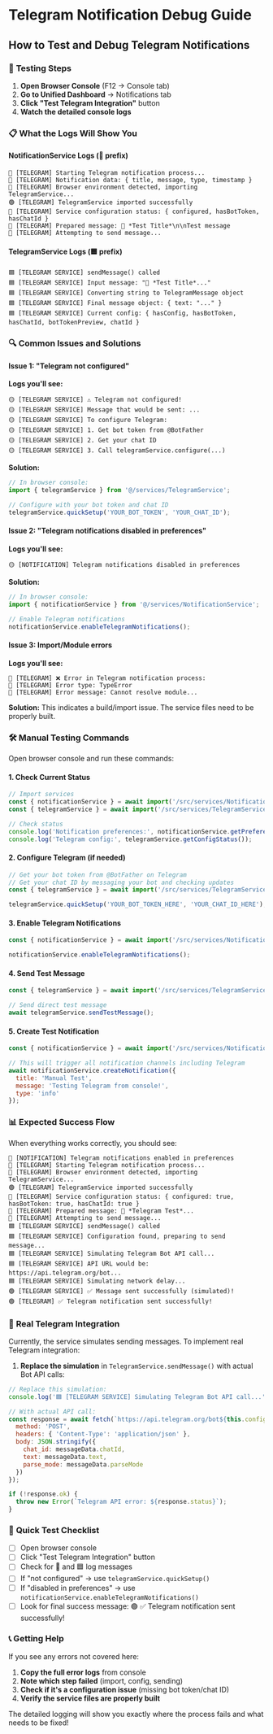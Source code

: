 # Telegram Notification Debug Guide

## How to Test and Debug Telegram Notifications

### 🧪 **Testing Steps**

1. **Open Browser Console** (F12 → Console tab)
2. **Go to Unified Dashboard** → Notifications tab
3. **Click "Test Telegram Integration"** button
4. **Watch the detailed console logs**

### 📋 **What the Logs Will Show You**

#### **NotificationService Logs** (🔵 prefix)
```
🔵 [TELEGRAM] Starting Telegram notification process...
🔵 [TELEGRAM] Notification data: { title, message, type, timestamp }
🔵 [TELEGRAM] Browser environment detected, importing TelegramService...
🟢 [TELEGRAM] TelegramService imported successfully
🔵 [TELEGRAM] Service configuration status: { configured, hasBotToken, hasChatId }
🔵 [TELEGRAM] Prepared message: 🔔 *Test Title*\n\nTest message
🔵 [TELEGRAM] Attempting to send message...
```

#### **TelegramService Logs** (🟦 prefix)
```
🟦 [TELEGRAM SERVICE] sendMessage() called
🟦 [TELEGRAM SERVICE] Input message: "🔔 *Test Title*..."
🟦 [TELEGRAM SERVICE] Converting string to TelegramMessage object
🟦 [TELEGRAM SERVICE] Final message object: { text: "..." }
🟦 [TELEGRAM SERVICE] Current config: { hasConfig, hasBotToken, hasChatId, botTokenPreview, chatId }
```

### 🔍 **Common Issues and Solutions**

#### **Issue 1: "Telegram not configured"**
**Logs you'll see:**
```
🟡 [TELEGRAM SERVICE] ⚠️ Telegram not configured!
🟡 [TELEGRAM SERVICE] Message that would be sent: ...
🟡 [TELEGRAM SERVICE] To configure Telegram:
🟡 [TELEGRAM SERVICE] 1. Get bot token from @BotFather
🟡 [TELEGRAM SERVICE] 2. Get your chat ID
🟡 [TELEGRAM SERVICE] 3. Call telegramService.configure(...)
```

**Solution:**
```javascript
// In browser console:
import { telegramService } from '@/services/TelegramService';

// Configure with your bot token and chat ID
telegramService.quickSetup('YOUR_BOT_TOKEN', 'YOUR_CHAT_ID');
```

#### **Issue 2: "Telegram notifications disabled in preferences"**
**Logs you'll see:**
```
🟡 [NOTIFICATION] Telegram notifications disabled in preferences
```

**Solution:**
```javascript
// In browser console:
import { notificationService } from '@/services/NotificationService';

// Enable Telegram notifications
notificationService.enableTelegramNotifications();
```

#### **Issue 3: Import/Module errors**
**Logs you'll see:**
```
🔴 [TELEGRAM] ❌ Error in Telegram notification process:
🔴 [TELEGRAM] Error type: TypeError
🔴 [TELEGRAM] Error message: Cannot resolve module...
```

**Solution:** This indicates a build/import issue. The service files need to be properly built.

### 🛠 **Manual Testing Commands**

Open browser console and run these commands:

#### **1. Check Current Status**
```javascript
// Import services
const { notificationService } = await import('/src/services/NotificationService.ts');
const { telegramService } = await import('/src/services/TelegramService.ts');

// Check status
console.log('Notification preferences:', notificationService.getPreferences());
console.log('Telegram config:', telegramService.getConfigStatus());
```

#### **2. Configure Telegram (if needed)**
```javascript
// Get your bot token from @BotFather on Telegram
// Get your chat ID by messaging your bot and checking updates
const { telegramService } = await import('/src/services/TelegramService.ts');

telegramService.quickSetup('YOUR_BOT_TOKEN_HERE', 'YOUR_CHAT_ID_HERE');
```

#### **3. Enable Telegram Notifications**
```javascript
const { notificationService } = await import('/src/services/NotificationService.ts');

notificationService.enableTelegramNotifications();
```

#### **4. Send Test Message**
```javascript
const { telegramService } = await import('/src/services/TelegramService.ts');

// Send direct test message
await telegramService.sendTestMessage();
```

#### **5. Create Test Notification**
```javascript
const { notificationService } = await import('/src/services/NotificationService.ts');

// This will trigger all notification channels including Telegram
await notificationService.createNotification({
  title: 'Manual Test',
  message: 'Testing Telegram from console!',
  type: 'info'
});
```

### 📊 **Expected Success Flow**

When everything works correctly, you should see:

```
🔵 [NOTIFICATION] Telegram notifications enabled in preferences
🔵 [TELEGRAM] Starting Telegram notification process...
🔵 [TELEGRAM] Browser environment detected, importing TelegramService...
🟢 [TELEGRAM] TelegramService imported successfully
🔵 [TELEGRAM] Service configuration status: { configured: true, hasBotToken: true, hasChatId: true }
🔵 [TELEGRAM] Prepared message: 🔔 *Telegram Test*...
🔵 [TELEGRAM] Attempting to send message...
🟦 [TELEGRAM SERVICE] sendMessage() called
🟦 [TELEGRAM SERVICE] Configuration found, preparing to send message...
🟦 [TELEGRAM SERVICE] Simulating Telegram Bot API call...
🟦 [TELEGRAM SERVICE] API URL would be: https://api.telegram.org/bot...
🟦 [TELEGRAM SERVICE] Simulating network delay...
🟢 [TELEGRAM SERVICE] ✅ Message sent successfully (simulated)!
🟢 [TELEGRAM] ✅ Telegram notification sent successfully!
```

### 🔧 **Real Telegram Integration**

Currently, the service simulates sending messages. To implement real Telegram integration:

1. **Replace the simulation** in `TelegramService.sendMessage()` with actual Bot API calls:

```javascript
// Replace this simulation:
console.log('🟦 [TELEGRAM SERVICE] Simulating Telegram Bot API call...');

// With actual API call:
const response = await fetch(`https://api.telegram.org/bot${this.config.botToken}/sendMessage`, {
  method: 'POST',
  headers: { 'Content-Type': 'application/json' },
  body: JSON.stringify({
    chat_id: messageData.chatId,
    text: messageData.text,
    parse_mode: messageData.parseMode
  })
});

if (!response.ok) {
  throw new Error(`Telegram API error: ${response.status}`);
}
```

### 🎯 **Quick Test Checklist**

- [ ] Open browser console
- [ ] Click "Test Telegram Integration" button
- [ ] Check for 🔵 and 🟦 log messages
- [ ] If "not configured" → use `telegramService.quickSetup()`
- [ ] If "disabled in preferences" → use `notificationService.enableTelegramNotifications()`
- [ ] Look for final success message: 🟢 ✅ Telegram notification sent successfully!

### 📞 **Getting Help**

If you see any errors not covered here:

1. **Copy the full error logs** from console
2. **Note which step failed** (import, config, sending)
3. **Check if it's a configuration issue** (missing bot token/chat ID)
4. **Verify the service files are properly built**

The detailed logging will show you exactly where the process fails and what needs to be fixed!